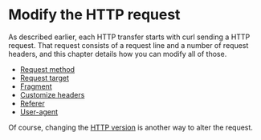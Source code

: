 # Modify the HTTP request

As described earlier, each HTTP transfer starts with curl sending a HTTP
request. That request consists of a request line and a number of request
headers, and this chapter details how you can modify all of those.

* [Request method](modify/method.md)
* [Request target](modify/target.md)
* [Fragment](modify/fragment.md)
* [Customize headers](modify/headers.md)
* [Referer](modify/referer.md)
* [User-agent](modify/user-agent.md)

Of course, changing the [HTTP version](versions.md) is another way to alter
the request.
